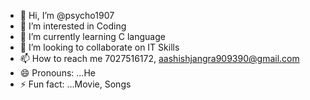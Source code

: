 - 👋 Hi, I’m @psycho1907
- 👀 I’m interested in Coding
- 🌱 I’m currently learning C language
- 💞️ I’m looking to collaborate on IT Skills
- 📫 How to reach me 7027516172, aashishjangra909390@gmail.com
- 😄 Pronouns: ...He
- ⚡ Fun fact: ...Movie, Songs

<!---
psycho1907/psycho1907 is a ✨ special ✨ repository because its `README.md` (this file) appears on your GitHub profile.
You can click the Preview link to take a look at your changes.
--->

